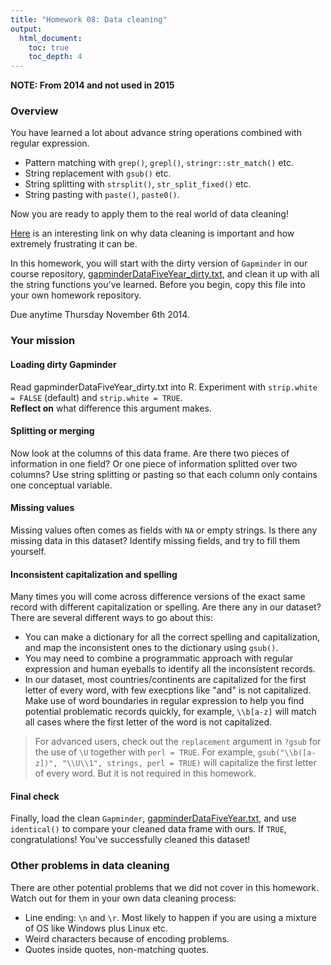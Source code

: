 ```yaml
---
title: "Homework 08: Data cleaning"
output:
  html_document:
    toc: true
    toc_depth: 4
---
```


**NOTE: From 2014 and not used in 2015**

### Overview 

You have learned a lot about advance string operations combined with regular expression.    

  * Pattern matching with `grep()`, `grepl()`, `stringr::str_match()` etc.   
  * String replacement with `gsub()` etc.    
  * String splitting with `strsplit()`, `str_split_fixed()` etc.    
  * String pasting with `paste()`, `paste0()`.   
  
Now you are ready to apply them to the real world of data cleaning!    

[Here](http://biomickwatson.wordpress.com/2014/03/25/biologists-this-is-why-bioinformaticians-hate-you/) is an interesting link on why data cleaning is important and how extremely frustrating it can be.   

In this homework, you will start with the dirty version of `Gapminder` in our course repository, [gapminderDataFiveYear_dirty.txt](https://github.com/STAT545-UBC/STAT545-UBC.github.io/blob/master/gapminderDataFiveYear_dirty.txt), and clean it up with all the string functions you've learned. Before you begin, copy this file into your own homework repository.       

Due anytime Thursday November 6th 2014.  

### Your mission

#### Loading dirty Gapminder

Read gapminderDataFiveYear_dirty.txt into R. Experiment with `strip.white = FALSE` (default) and `strip.white = TRUE`.    
__Reflect on__ what difference this argument makes.     

#### Splitting or merging  

Now look at the columns of this data frame. Are there two pieces of information in one field? Or one piece of information splitted over two columns? Use string splitting or pasting so that each column only contains one conceptual variable.    

#### Missing values

Missing values often comes as fields with `NA` or empty strings. Is there any missing data in this dataset? Identify missing fields, and try to fill them yourself.    
  
#### Inconsistent capitalization and spelling     

Many times you will come across difference versions of the exact same record with different capitalization or spelling. Are there any in our dataset? There are several different ways to go about this:    

  * You can make a dictionary for all the correct spelling and capitalization, and map the inconsistent ones to the dictionary using `gsub()`.  
  * You may need to combine a programmatic approach with regular expression and human eyeballs to identify all the inconsistent records.   
  * In our dataset, most countries/continents are capitalized for the first letter of every word, with few execptions like "and" is not capitalized. Make use of word boundaries in regular expression to help you find potential problematic records quickly, for example, `\\b[a-z]` will match all cases where the first letter of the word is not capitalized.    

> For advanced users, check out the `replacement` argument in `?gsub` for the use of `\U` together with `perl = TRUE`. For example, `gsub("\\b([a-z])", "\\U\\1", strings, perl = TRUE)` will capitalize the first letter of every word. But it is not required in this homework.     

#### Final check

Finally, load the clean `Gapminder`, [gapminderDataFiveYear.txt](https://github.com/STAT545-UBC/STAT545-UBC.github.io/blob/master/gapminderDataFiveYear.txt), and use `identical()` to compare your cleaned data frame with ours. If `TRUE`, congratulations! You've successfully cleaned this dataset!    

### Other problems in data cleaning

There are other potential problems that we did not cover in this homework. Watch out for them in your own data cleaning process: 

  * Line ending: `\n` and `\r`. Most likely to happen if you are using a mixture of OS like Windows plus Linux etc.   
  * Weird characters because of encoding problems.       
  * Quotes inside quotes, non-matching quotes.   




